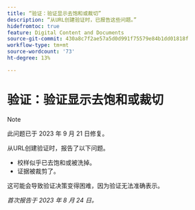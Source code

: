 ```yaml
---
title: “验证：验证显示去饱和或裁切”
description: “从URL创建验证时，已报告这些问题。”
hidefromtoc: true
feature: Digital Content and Documents
source-git-commit: 430a8c7f2ae57a5d0d991f75579e84b1dd01818f
workflow-type: tm+mt
source-wordcount: '73'
ht-degree: 13%

---
```



# 验证：验证显示去饱和或裁切

>[!NOTE]
>
>此问题已于 2023 年 9 月 21 日修复。

从URL创建验证时，报告了以下问题。

* 校样似乎已去饱和或被洗掉。
* 证据被裁剪了。

这可能会导致验证决策变得困难，因为验证无法准确表示。

_首次报告于 2023 年 8 月 24 日。_
